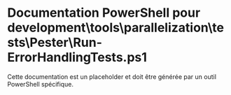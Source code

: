 # Documentation PowerShell pour development\tools\parallelization\tests\Pester\Run-ErrorHandlingTests.ps1

Cette documentation est un placeholder et doit être générée par un outil PowerShell spécifique.
